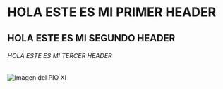 # HOLA ESTE ES MI PRIMER HEADER
## HOLA ESTE ES MI SEGUNDO HEADER
###### HOLA ESTE ES MI TERCER HEADER
![Imagen del PIO XI](https://lh3.googleusercontent.com/p/AF1QipNmF49_hM6PUVZ7Y1P-GHRIbcKLGPCpqOHmfFop=s680-w680-h510)

